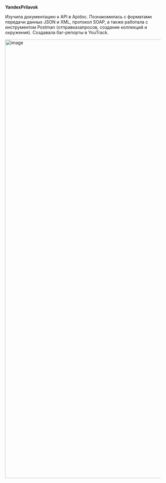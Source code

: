 **YandexPrilavok**

Изучила документацию к API в Apidoc. Познакомилась с форматами передачи данных JSON и XML, протокол SOAP, а также работала с инструментом Postman (отправказапросов, создание коллекций и окружения). Создавала баг-репорты в YouTrack.

<img width="1420" alt="image" src="https://github.com/qkitech/YandexPrilavok/assets/157276532/ec072e71-8e23-40a2-a5e8-51ea8776832b">
